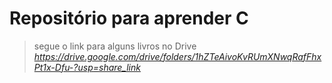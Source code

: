 # Repositório para aprender C
>segue o link para alguns livros no Drive
*https://drive.google.com/drive/folders/1hZTeAivoKvRUmXNwqRafFhxPt1x-Dfu-?usp=share_link*

